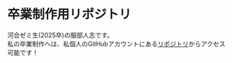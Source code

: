 # 卒業制作用リポジトリ
河合ゼミ生(2025卒)の服部人志です。  
私の卒業制作へは、私個人のGitHubアカウントにある[リポジトリ](https://github.com/FlutyJorge/RhythmGame)からアクセス可能です！

